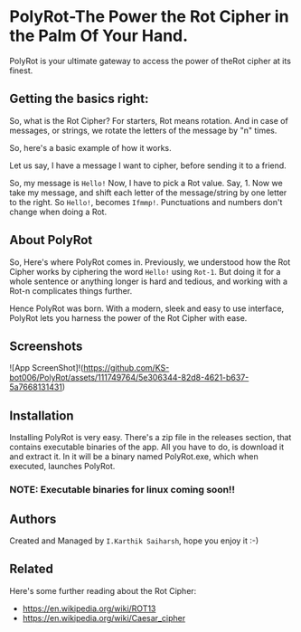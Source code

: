 
# PolyRot-The Power the Rot Cipher in the Palm Of Your Hand.

PolyRot is your ultimate gateway to access the power of theRot cipher at its finest.




## Getting the basics right:

So, what is the Rot Cipher? For starters, Rot means rotation.
And in case of messages, or strings, we rotate the letters of the message by "n" times.

So, here's a basic example of how it works.

Let us say, I have a message I want to cipher, before sending it to a friend.

So, my message is ```Hello!```
Now, I have to pick a Rot value. Say, 1.
Now we take my message, and shift each letter of the message/string by one letter to the right.
So ```Hello!```, becomes ```Ifmmp!```.
Punctuations and numbers don't change when doing a Rot. 


## About PolyRot

So, Here's where PolyRot comes in. Previously, we understood how the Rot Cipher works by ciphering the word ```Hello!``` using ```Rot-1```.
But doing it for a whole sentence or anything longer is hard and tedious, and working with a Rot-n complicates things further.

Hence PolyRot was born. With a modern, sleek and easy to use interface, PolyRot lets you harness the power of the Rot Cipher with ease.

## Screenshots

![App ScreenShot]!(https://github.com/KS-bot006/PolyRot/assets/111749764/5e306344-82d8-4621-b637-5a7668131431)



## Installation

Installing PolyRot is very easy. There's a zip file in the releases section, that contains executable binaries of the app. All you have to do, is download it and extract it. In it will be a binary named PolyRot.exe, which when executed, launches PolyRot.

### NOTE: Executable binaries for linux coming soon!!

## Authors
Created and Managed by ```I.Karthik Saiharsh```, hope you enjoy it :-)


## Related
Here's some further reading about the Rot Cipher:
- https://en.wikipedia.org/wiki/ROT13
- https://en.wikipedia.org/wiki/Caesar_cipher
